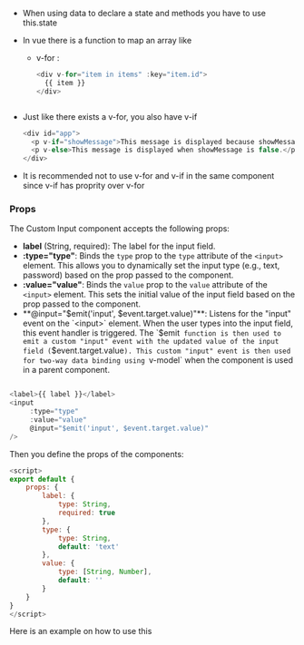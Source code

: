- When using data to declare a state and methods you have to use this.state
- In vue there is a function to map an array  like

  - v-for :

    ```javascript
    <div v-for="item in items" :key="item.id">
      {{ item }}
    </div>



    ```
- Just like there exists a v-for, you also have v-if

  ```javascript
  <div id="app">
    <p v-if="showMessage">This message is displayed because showMessage is true.</p>
    <p v-else>This message is displayed when showMessage is false.</p>
  </div>
  ```
- It is recommended not to use v-for and v-if in the same component since v-if has proprity over v-for

### Props

The Custom Input component accepts the following props:

* **label** (String, required): The label for the input field.
* **:type="type"**: Binds the `type` prop to the `type` attribute of the `<input>` element. This allows you to dynamically set the input type (e.g., text, password) based on the prop passed to the component.
* **:value="value"**: Binds the `value` prop to the `value` attribute of the `<input>` element. This sets the initial value of the input field based on the prop passed to the component.
* **@input="$emit('input', $event.target.value)"**: Listens for the "input" event on the `<input>` element. When the user types into the input field, this event handler is triggered. The `$emit` function is then used to emit a custom "input" event with the updated value of the input field (`$event.target.value`). This custom "input" event is then used for two-way data binding using `v-model` when the component is used in a parent component.

```js

<label>{{ label }}</label>
<input
     :type="type"
     :value="value"
     @input="$emit('input', $event.target.value)"
/>
```

Then you define the props of the components:

```js
<script>
export default {
    props: {
        label: {
            type: String,
            required: true
        },
        type: {
            type: String,
            default: 'text'
        },
        value: {
            type: [String, Number],
            default: ''
        }
    }
}
</script>
```

Here is an example on how to use this
